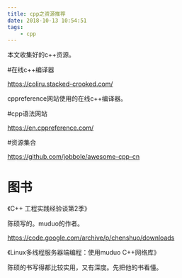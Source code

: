 ```yaml
---
title: cpp之资源推荐
date: 2018-10-13 10:54:51
tags:
	- cpp
---
```




本文收集好的c++资源。

#在线c++编译器

https://coliru.stacked-crooked.com/

cppreference网站使用的在线c++编译器。

#cpp语法网站

https://en.cppreference.com/

#资源集合

https://github.com/jobbole/awesome-cpp-cn





# 图书

《C++ 工程实践经验谈第2季》

陈硕写的。muduo的作者。

https://code.google.com/archive/p/chenshuo/downloads

《Linux多线程服务器端编程：使用muduo C++网络库》

陈硕的书写得都比较实用，又有深度。先把他的书看懂。

